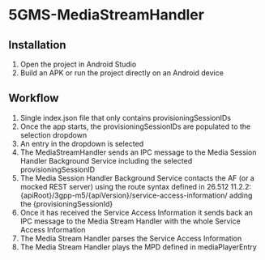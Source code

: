 # 5GMS-MediaStreamHandler

## Installation
1. Open the project in Android Studio
2. Build an APK or run the project directly on an Android device

## Workflow

1. Single index.json file that only contains provisioningSessionIDs
2. Once the app starts, the provisioningSessionIDs are populated to the selection dropdown
3. An entry in the dropdown is selected
4. The MediaStreamHandler sends an IPC message to the Media Session Handler Background Service including the selected provisioningSessionID
5. The Media Session Handler Background Service contacts the AF (or a mocked REST server) using the route syntax defined in 26.512 11.2.2: {apiRoot}/3gpp-m5/{apiVersion}/service-access-information/ adding the {provisioningSessionId}
6. Once it has received the Service Access Information it sends back an IPC message to the Media Stream Handler with the whole Service Access Information
7. The Media Stream Handler parses the Service Access Information
8. The Media Stream Handler plays the MPD defined in mediaPlayerEntry